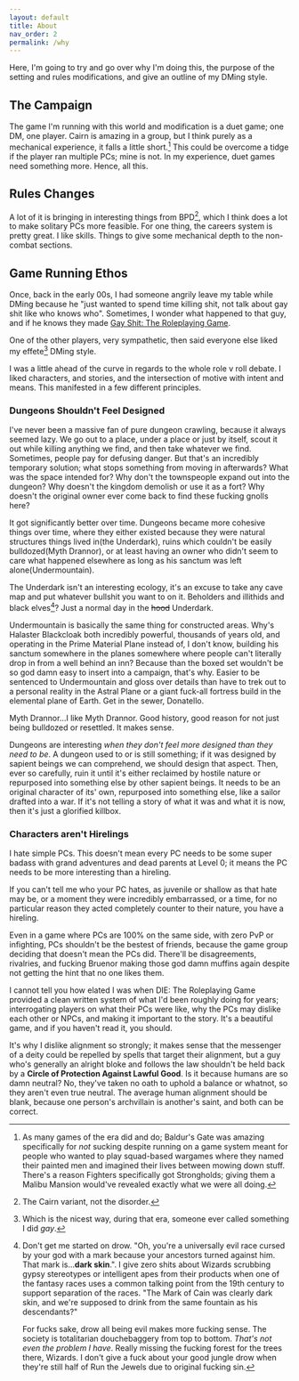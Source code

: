 ```yaml
---
layout: default
title: About
nav_order: 2
permalink: /why
---
```


Here, I'm going to try and go over why I'm doing this, the purpose of the setting and rules modifications, and give an outline of my DMing style.

## The Campaign

The game I'm running with this world and modification is a duet game; one DM, one player. Cairn is amazing in a group, but I think purely as a mechanical experience, it falls a little short.[^1] This could be overcome a tidge if the player ran multiple PCs; mine is not. In my experience, duet games need something more. Hence, all this.

[^1]: As many games of the era did and do; Baldur's Gate was amazing specifically for *not* sucking despite running on a game system meant for people who wanted to play squad-based wargames where they named their painted men and imagined their lives between mowing down stuff. There's a reason Fighters specifically got Strongholds; giving them a Malibu Mansion would've revealed exactly what we were all doing.

## Rules Changes

A lot of it is bringing in interesting things from BPD[^BPD], which I think does a lot to make solitary PCs more feasible. For one thing, the careers system is pretty great. I like skills. Things to give some mechanical depth to the non-combat sections.

[^BPD]: The Cairn variant, not the disorder.

## Game Running Ethos

Once, back in the early 00s, I had someone angrily leave my table while DMing because he "just wanted to spend time killing shit, not talk about gay shit like who knows who". Sometimes, I wonder what happened to that guy, and if he knows they made [Gay Shit: The Roleplaying Game](https://rowanrookanddecard.com/product/die-the-roleplaying-game/?v=0b3b97fa6688).

One of the other players, very sympathetic, then said everyone else liked my effete[^2] DMing style.

[^2]: Which is the nicest way, during that era, someone ever called something I did *gay*.

I was a little ahead of the curve in regards to the whole role v roll debate. I liked characters, and stories, and the intersection of motive with intent and means. This manifested in a few different principles.

### Dungeons Shouldn't Feel Designed
I've never been a massive fan of pure dungeon crawling, because it always seemed lazy. We go out to a place, under a place or just by itself, scout it out while killing anything we find, and then take whatever we find. Sometimes, people pay for defusing danger. But that's an incredibly temporary solution; what stops something from moving in afterwards? What was the space intended for? Why don't the townspeople expand out into the dungeon? Why doesn't the kingdom demolish or use it as a fort? Why doesn't the original owner ever come back to find these fucking gnolls here?

It got significantly better over time. Dungeons became more cohesive things over time, where they either existed because they were natural structures things lived in(the Underdark), ruins which couldn't be easily bulldozed(Myth Drannor), or at least having an owner who didn't seem to care what happened elsewhere as long as his sanctum was left alone(Undermountain).

The Underdark isn't an interesting ecology, it's an excuse to take any cave map and put whatever bullshit you want to on it. Beholders and illithids and black elves[^3]? Just a normal day in the ~~hood~~ Underdark.

[^3]: Don't get me started on drow. "Oh, you're a universally evil race cursed by your god with a mark because your ancestors turned against him. That mark is...**dark skin**.". I give zero shits about Wizards scrubbing gypsy stereotypes or intelligent apes from their products when one of the fantasy races uses a common talking point from the 19th century to support separation of the races. "The Mark of Cain was clearly dark skin, and we're supposed to drink from the same fountain as his descendants?"

    For fucks sake, drow all being evil makes more fucking sense. The society is totalitarian douchebaggery from top to bottom. *That's not even the problem I have*. Really missing the fucking forest for the trees there, Wizards. I don't give a fuck about your good jungle drow when they're still half of Run the Jewels due to original fucking sin.

Undermountain is basically the same thing for constructed areas. Why's Halaster Blackcloak both incredibly powerful, thousands of years old, and operating in the Prime Material Plane instead of, I don't know, building his sanctum somewhere in the planes somewhere where people can't literally drop in from a well behind an inn? Because than the boxed set wouldn't be so god damn easy to insert into a campaign, that's why. Easier to be sentenced to Undermountain and gloss over details than have to trek out to a personal reality in the Astral Plane or a giant fuck-all fortress build in the elemental plane of Earth. Get in the sewer, Donatello.

Myth Drannor...I like Myth Drannor. Good history, good reason for not just being bulldozed or resettled. It makes sense.

Dungeons are interesting *when they don't feel more designed than they need to be*. A dungeon used to or is still something; if it was designed by sapient beings we can comprehend, we should design that aspect. Then, ever so carefully, ruin it until it's either reclaimed by hostile nature or repurposed into something else by other sapient beings. It needs to be an original character of its' own, repurposed into something else, like a sailor drafted into a war. If it's not telling a story of what it was and what it is now, then it's just a glorified killbox.

### Characters aren't Hirelings
I hate simple PCs. This doesn't mean every PC needs to be some super badass with grand adventures and dead parents at Level 0; it means the PC needs to be more interesting than a hireling.

If you can't tell me who your PC hates, as juvenile or shallow as that hate may be, or a moment they were incredibly embarrassed, or a time, for no particular reason they acted completely counter to their nature, you have a hireling.

Even in a game where PCs are 100% on the same side, with zero PvP or infighting, PCs shouldn't be the bestest of friends, because the game group deciding that doesn't mean the PCs did. There'll be disagreements, rivalries, and fucking Bruenor making those god damn muffins again despite not getting the hint that no one likes them.

I cannot tell you how elated I was when DIE: The Roleplaying Game provided a clean written system of what I'd been roughly doing for years; interrogating players on what their PCs were like, why the PCs may dislike each other or NPCs, and making it important to the story. It's a beautiful game, and if you haven't read it, you should.

It's why I dislike alignment so strongly; it makes sense that the messenger of a deity could be repelled by spells that target their alignment, but a guy who's generally an alright bloke and follows the law shouldn't be held back by a **Circle of Protection Against Lawful Good**. Is it because humans are so damn neutral? No, they've taken no oath to uphold a balance or whatnot, so they aren't even true neutral. The average human alignment should be blank, because one person's archvillain is another's saint, and both can be correct.
